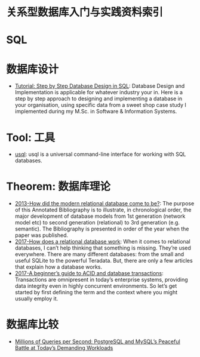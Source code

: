 # 关系型数据库入门与实践资料索引

# SQL


# 数据库设计

- [Tutorial: Step by Step Database Design in SQL](https://www.linkedin.com/pulse/tutorial-step-database-design-sql-david-mccaldin):  Database Design and Implementation is applicable for whatever industry your in. Here is a step by step approach to designing and implementing a database in your organisation, using specific data from a sweet shop case study I implemented during my M.Sc. in Software & Information Systems.

# Tool: 工具
- [usql](https://github.com/knq/usql): usql is a universal command-line interface for working with SQL databases.


# Theorem: 数据库理论
- [2013-How did the modern relational database come to be?](https://www.linkedin.com/pulse/how-did-modern-relational-database-come-david-mccaldin): The purpose of this Annotated Bibliography is to illustrate, in chronological order, the major development of database models from 1st generation (network model etc) to second generation (relational) to 3rd generation (e.g. semantic). The Bibliography is presented in order of the year when the paper was published.
- [2017-How does a relational database work](http://coding-geek.com/how-databases-work/): When it comes to relational databases, I can’t help thinking that something is missing. They’re used everywhere. There are many different databases: from the small and useful SQLite to the powerful Teradata. But, there are only a few articles that explain how a database works.
- [2017-A beginner’s guide to ACID and database transactions](http://6me.us/OzSh): Transactions are omnipresent in today’s enterprise systems, providing data integrity even in highly concurrent environments. So let’s get started by first defining the term and the context where you might usually employ it.


# 数据库比较
- [Millions of Queries per Second: PostgreSQL and MySQL’s Peaceful Battle at Today’s Demanding Workloads](https://www.percona.com/blog/2017/01/06/millions-queries-per-second-postgresql-and-mysql-peaceful-battle-at-modern-demanding-workloads/?utm_source=tuicool&utm_medium=referral)
